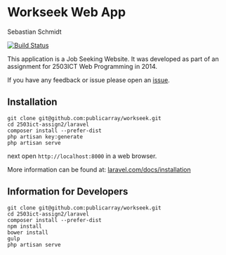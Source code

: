 # Workseek Web App
Sebastian Schmidt

[![Build Status](https://travis-ci.org/publicarray/workseek.svg?branch=Laravel5)](https://travis-ci.org/publicarray/workseek)

This application is a Job Seeking Website. It was developed as part of an assignment for 2503ICT Web Programming in 2014.

If you have any feedback or issue please open an [issue](https://github.com/publicarray/2503ict-assign2/issues).

## Installation

```
git clone git@github.com:publicarray/workseek.git
cd 2503ict-assign2/laravel
composer install --prefer-dist
php artisan key:generate
php artisan serve
```

next open `http://localhost:8000` in a web browser.

More information can be found at: [laravel.com/docs/installation](http://laravel.com/docs/installation)

## Information for Developers

```
git clone git@github.com:publicarray/workseek.git
cd 2503ict-assign2/laravel
composer install --prefer-dist
npm install
bower install
gulp
php artisan serve
```

